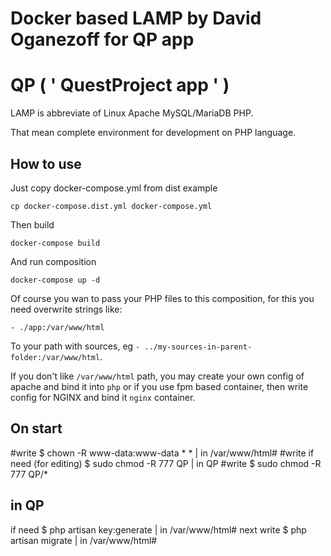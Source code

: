 # Docker based LAMP by David Oganezoff for QP app
# QP ( ' QuestProject app ' )

LAMP is abbreviate of Linux Apache MySQL/MariaDB PHP.

That mean complete environment for development on PHP language.

## How to use

Just copy docker-compose.yml from dist example

    cp docker-compose.dist.yml docker-compose.yml

Then build

    docker-compose build

And run composition

    docker-compose up -d

Of course you wan to pass your PHP files to this composition, for this you
need overwrite strings like:

    - ./app:/var/www/html

To your path with sources, eg `- ../my-sources-in-parent-folder:/var/www/html`.

If you don't like `/var/www/html` path, you may create your own config of
apache and bind it into `php` or if you use fpm based container, then write
config for NGINX and bind it `nginx` container.


## On start
#write $ chown -R www-data:www-data * * | in /var/www/html#
#write if need (for editing) $ sudo chmod -R 777 QP | in QP
#write $ sudo chmod -R 777 QP/*


## in QP
if need $ php artisan key:generate | in /var/www/html#
next write $ php artisan migrate | in /var/www/html#

